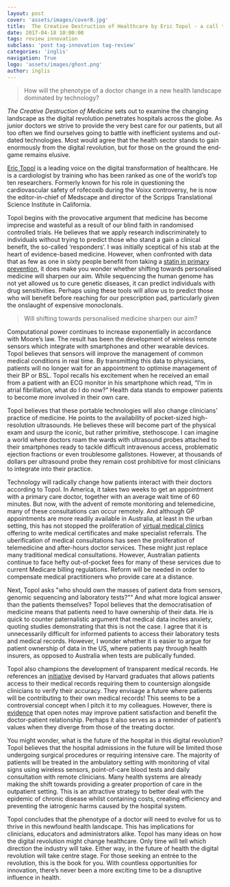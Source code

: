 ```yaml
---
layout: post
cover: 'assets/images/cover8.jpg'
title:  The Creative Destruction of Healthcare by Eric Topol - a call to arms for innovators
date: 2017-04-18 10:00:00
tags: review innovation
subclass: 'post tag-innovation tag-review'
categories: 'inglis'
navigation: True
logo: 'assets/images/ghost.png'
author: inglis
---
```


> How will the phenotype of a doctor change in a new health landscape dominated by technology?

*The Creative Destruction of Medicine* sets out to examine the changing landscape as the digital revolution penetrates hospitals across the globe. As junior doctors we strive to provide the very best care for our patients, but all too often we find ourselves going to battle with inefficient systems and out-dated technologies. Most would agree that the health sector stands to gain enormously from the digital revolution, but for those on the ground the end-game remains elusive.

[Eric Topol](https://exponential.singularityu.org/medicine/november-2013-faculty/eric-topol-md/) is a leading voice on the digital transformation of healthcare. He is a cardiologist by training who has been ranked as one of the world’s top ten researchers. Formerly known for his role in questioning the cardiovascular safety of rofecoxib during the Voixx controversy, he is now the editor-in-chief of Medscape and director of the Scripps Translational Science Institute in California.

Topol begins with the provocative argument that medicine has become imprecise and wasteful as a result of our blind faith in randomised controlled trials. He believes that we apply research indiscriminately to individuals without trying to predict those who stand a gain a clinical benefit, the so-called ‘responders’. I was initially sceptical of his stab at the heart of evidence-based medicine. However, when confronted with data that as few as one in sixty people benefit from taking a [statin in primary prevention](http://www.thennt.com/nnt/statins-for-heart-disease-prevention-without-prior-heart-disease/), it does make you wonder whether shifting towards personalised medicine will sharpen our aim. While sequencing the human genome has not yet allowed us to cure genetic diseases, it can predict individuals with drug sensitivities. Perhaps using these tools will allow us to predict those who will benefit before reaching for our prescription pad, particularly given the onslaught of expensive monoclonals.

> Will shifting towards personalised medicine sharpen our aim?

Computational power continues to increase exponentially in accordance with Moore’s law. The result has been the development of wireless remote sensors which integrate with smartphones and other wearable devices. Topol believes that sensors will improve the management of common medical conditions in real time. By transmitting this data to physicians, patients will no longer wait for an appointment to optimise management of their BP or BSL. Topol recalls his excitement when he received an email from a patient with an ECG monitor in his smartphone which read, “I’m in atrial fibrillation, what do I do now?” Health data stands to empower patients to become more involved in their own care.

Topol believes that these portable technologies will also change clinicians’ practice of medicine. He points to the availability of pocket-sized high-resolution ultrasounds. He believes these will become part of the physical exam and usurp the iconic, but rather primitive, stethoscope. I can imagine a world where doctors roam the wards with ultrasound probes attached to their smartphones ready to tackle difficult intravenous access, problematic ejection fractions or even troublesome gallstones. However, at thousands of dollars per ultrasound probe they remain cost prohibitive for most clinicians to integrate into their practice.

Technology will radically change how patients interact with their doctors according to Topol. In America, it takes two weeks to get an appointment with a primary care doctor, together with an average wait time of 60 minutes. But now, with the advent of remote monitoring and telemedicine, many of these consultations can occur remotely. And although GP appointments are more readily available in Australia, at least in the urban setting, this has not stopped the proliferation of [virtual medical clinics](https://www.qoctor.com.au) offering to write medical certificates and make specialist referrals. The uberification of medical consultations has seen the proliferation of telemedicine and after-hours doctor services. These might just replace many traditional medical consultations. However, Australian patients continue to face hefty out-of-pocket fees for many of these services due to current Medicare billing regulations. Reform will be needed in order to compensate medical practitioners who provide care at a distance.

Next, Topol asks "who should own the masses of patient data from sensors, genomic sequencing and laboratory tests?"" And what more logical answer than the patients themselves? Topol believes that the democratisation of medicine means that patients need to have ownership of their data. He is quick to counter paternalistic argument that medical data incites anxiety, quoting studies demonstrating that this is not the case. I agree that it is unnecessarily difficult for informed patients to access their laboratory tests and medical records. However, I wonder whether it is easier to argue for patient ownership of data in the US, where patients pay through health insurers, as opposed to Australia when tests are publically funded.

Topol also champions the development of transparent medical records. He references an [initiative](https://www.opennotes.org) devised by Harvard graduates that allows patients access to their medical records requiring them to countersign alongside clinicians to verify their accuracy. They envisage a future where patients will be contributing to their own medical records! This seems to be a controversial concept when I pitch it to my colleagues. However, there is [evidence](http://qualitysafety.bmj.com/content/early/2016/05/18/bmjqs-2015-004697) that open notes may improve patient satisfaction and benefit the doctor-patient relationship. Perhaps it also serves as a reminder of patient’s values when they diverge from those of the treating doctor.

You might wonder, what is the future of the hospital in this digital revolution? Topol believes that the hospital admissions in the future will be limited those undergoing surgical procedures or requiring intensive care. The majority of patients will be treated in the ambulatory setting with monitoring of vital signs using wireless sensors, point-of-care blood tests and daily consultation with remote clinicians. Many health systems are already making the shift towards providing a greater proportion of care in the outpatient setting. This is an attractive strategy to better deal with the epidemic of chronic disease whilst containing costs, creating efficiency and preventing the iatrogenic harms caused by the hospital system. 

Topol concludes that the phenotype of a doctor will need to evolve for us to thrive in this newfound health landscape. This has implications for clinicians, educators and administrators alike. Topol has many ideas on how the digital revolution might change healthcare. Only time will tell which direction the industry will take. Either way, in the future of health the digital revolution will take centre stage. For those seeking an entrée to the revolution, this is the book for you. With countless opportunities for innovation, there’s never been a more exciting time to be a disruptive influence in health.

